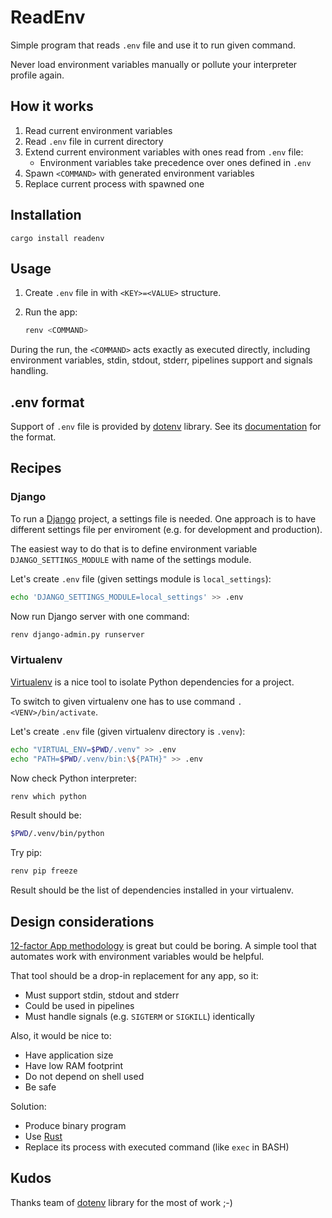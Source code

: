 # ReadEnv

Simple program that reads `.env` file and use it to run given command.

Never load environment variables manually or pollute your interpreter profile again. 

## How it works

1. Read current environment variables
2. Read `.env` file in current directory
3. Extend current environment variables with ones read from `.env` file:
   * Environment variables take precedence over ones defined in `.env`
4. Spawn `<COMMAND>` with generated environment variables
5. Replace current process with spawned one

## Installation

```
cargo install readenv
```

## Usage

1. Create `.env` file in with `<KEY>=<VALUE>` structure.
2. Run the app:

   ```bash
   renv <COMMAND>
   ```
During the run, the `<COMMAND>` acts exactly as executed directly, including environment variables, stdin, stdout, stderr, pipelines support and signals handling.

## .env format

Support of `.env` file is provided by [dotenv](https://github.com/dotenv-rs/dotenv) library. See its [documentation](https://crates.io/crates/dotenv) for the format.

## Recipes

### Django

To run a [Django](https://www.djangoproject.com/) project, a settings file is needed. One approach is to have
different settings file per enviroment (e.g. for development and production).

The easiest way to do that is to define environment variable `DJANGO_SETTINGS_MODULE` with name of the settings module.

Let's create `.env` file (given settings module is `local_settings`):

```bash
echo 'DJANGO_SETTINGS_MODULE=local_settings' >> .env
```

Now run Django server with one command:

```bash
renv django-admin.py runserver
```

### Virtualenv

[Virtualenv](https://virtualenv.pypa.io/en/latest/) is a nice tool to isolate Python dependencies for a project.

To switch to given virtualenv one has to use command `. <VENV>/bin/activate`.

Let's create `.env` file (given virtualenv directory is `.venv`):

```bash
echo "VIRTUAL_ENV=$PWD/.venv" >> .env
echo "PATH=$PWD/.venv/bin:\${PATH}" >> .env
```

Now check Python interpreter:

```bash
renv which python
```

Result should be:

```bash
$PWD/.venv/bin/python
```

Try pip:

```bash
renv pip freeze
```

Result should be the list of dependencies installed in your virtualenv.

## Design considerations

[12-factor App methodology](https://en.wikipedia.org/wiki/Twelve-Factor_App_methodology) is great but could be boring.
A simple tool that automates work with environment variables would be helpful.

That tool should be a drop-in replacement for any app, so it:

* Must support stdin, stdout and stderr
* Could be used in pipelines
* Must handle signals (e.g. `SIGTERM` or `SIGKILL`) identically

Also, it would be nice to:

* Have application size
* Have low RAM footprint
* Do not depend on shell used
* Be safe

Solution:

* Produce binary program
* Use [Rust](https://www.rust-lang.org/)
* Replace its process with executed command (like `exec` in BASH)

## Kudos

Thanks team of [dotenv](https://github.com/dotenv-rs/dotenv) library for the most of work ;-)
